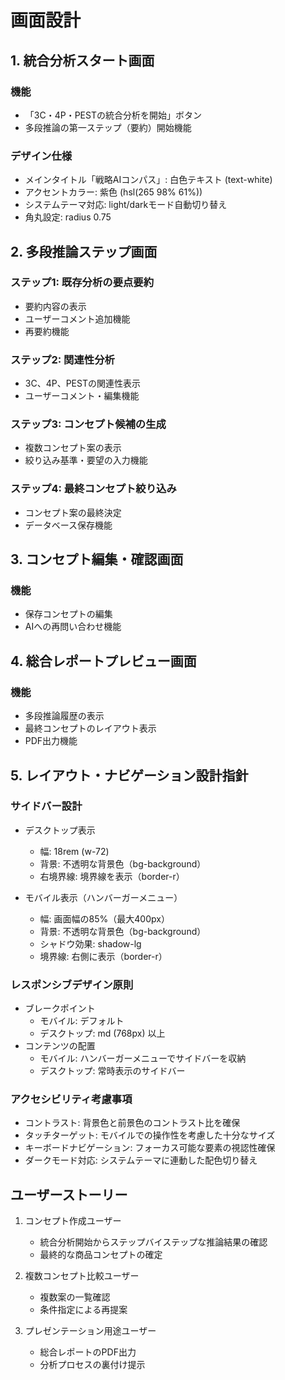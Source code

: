 # 画面設計

## 1. 統合分析スタート画面

### 機能
- 「3C・4P・PESTの統合分析を開始」ボタン
- 多段推論の第一ステップ（要約）開始機能

### デザイン仕様
- メインタイトル「戦略AIコンパス」: 白色テキスト (text-white)
- アクセントカラー: 紫色 (hsl(265 98% 61%))
- システムテーマ対応: light/darkモード自動切り替え
- 角丸設定: radius 0.75

## 2. 多段推論ステップ画面

### ステップ1: 既存分析の要点要約
- 要約内容の表示
- ユーザーコメント追加機能
- 再要約機能

### ステップ2: 関連性分析
- 3C、4P、PESTの関連性表示
- ユーザーコメント・編集機能

### ステップ3: コンセプト候補の生成
- 複数コンセプト案の表示
- 絞り込み基準・要望の入力機能

### ステップ4: 最終コンセプト絞り込み
- コンセプト案の最終決定
- データベース保存機能

## 3. コンセプト編集・確認画面

### 機能
- 保存コンセプトの編集
- AIへの再問い合わせ機能

## 4. 総合レポートプレビュー画面

### 機能
- 多段推論履歴の表示
- 最終コンセプトのレイアウト表示
- PDF出力機能

## 5. レイアウト・ナビゲーション設計指針

### サイドバー設計
- デスクトップ表示
  - 幅: 18rem (w-72)
  - 背景: 不透明な背景色（bg-background）
  - 右境界線: 境界線を表示（border-r）

- モバイル表示（ハンバーガーメニュー）
  - 幅: 画面幅の85%（最大400px）
  - 背景: 不透明な背景色（bg-background）
  - シャドウ効果: shadow-lg
  - 境界線: 右側に表示（border-r）

### レスポンシブデザイン原則
- ブレークポイント
  - モバイル: デフォルト
  - デスクトップ: md (768px) 以上
- コンテンツの配置
  - モバイル: ハンバーガーメニューでサイドバーを収納
  - デスクトップ: 常時表示のサイドバー

### アクセシビリティ考慮事項
- コントラスト: 背景色と前景色のコントラスト比を確保
- タッチターゲット: モバイルでの操作性を考慮した十分なサイズ
- キーボードナビゲーション: フォーカス可能な要素の視認性確保
- ダークモード対応: システムテーマに連動した配色切り替え

## ユーザーストーリー

1. コンセプト作成ユーザー
   - 統合分析開始からステップバイステップな推論結果の確認
   - 最終的な商品コンセプトの確定

2. 複数コンセプト比較ユーザー
   - 複数案の一覧確認
   - 条件指定による再提案

3. プレゼンテーション用途ユーザー
   - 総合レポートのPDF出力
   - 分析プロセスの裏付け提示